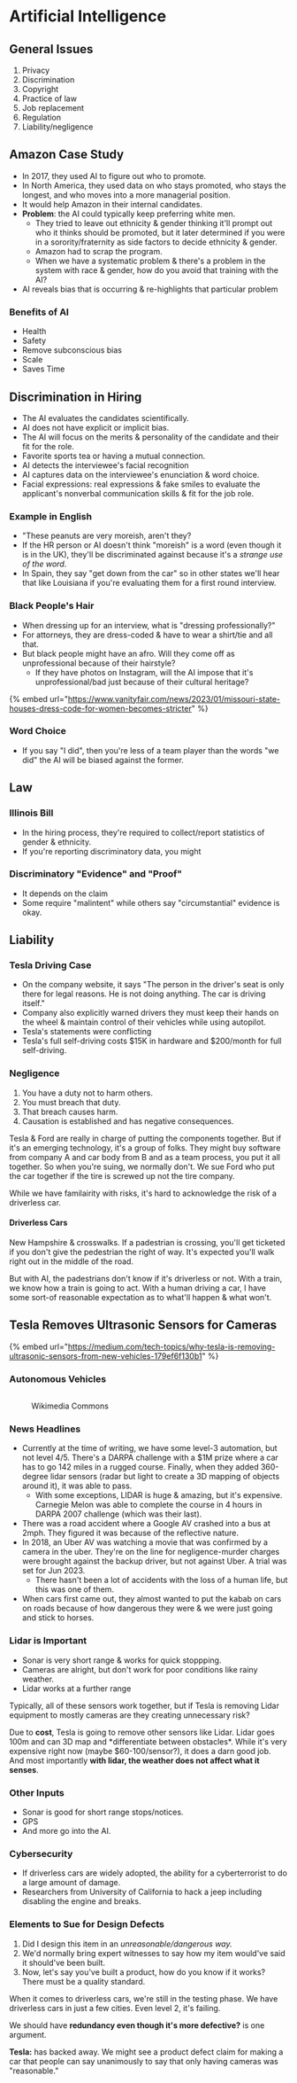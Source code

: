 # Artificial Intelligence

## General Issues

1. Privacy
2. Discrimination
3. Copyright
4. Practice of law
5. Job replacement
6. Regulation
7. Liability/negligence

## Amazon Case Study

* In 2017, they used AI to figure out who to promote.&#x20;
* In North America, they used data on who stays promoted, who stays the longest, and who moves into a more managerial position.
* It would help Amazon in their internal candidates.
* **Problem**: the AI could typically keep preferring white men.&#x20;
  * They tried to leave out ethnicity & gender thinking it'll prompt out who it thinks should be promoted, but it later determined if you were in a sorority/fraternity as side factors to decide ethnicity & gender.
  * Amazon had to scrap the program.
  * When we have a systematic problem & there's a problem in the system with race & gender, how do you avoid that training with the AI?
* AI reveals bias that is occurring & re-highlights that particular problem

### Benefits of AI

* Health
* Safety
* Remove subconscious bias
* Scale
* Saves Time

## Discrimination in Hiring

* The AI evaluates the candidates scientifically.
* AI does not have explicit or implicit bias.
* The AI will focus on the merits & personality of the candidate and their fit for the role.
* Favorite sports tea or having a mutual connection.
* AI detects the interviewee's facial recognition
* AI captures data on the interviewee's enunciation & word choice.
* Facial expressions: real expressions & fake smiles to evaluate the applicant's nonverbal communication skills & fit for the job role.

### Example in English

* "These peanuts are very moreish, aren't they?
* If the HR person or AI doesn't think "moreish" is a word (even though it is in the UK), they'll be discriminated against because it's a _strange use of the word_.
* In Spain, they say "get down from the car" so in other states we'll hear that like Louisiana if you're evaluating them for a first round interview.

### Black People's Hair

* When dressing up for an interview, what is "dressing professionally?"
* For attorneys, they are dress-coded & have to wear a shirt/tie and all that.
* But black people might have an afro. Will they come off as unprofessional because of their hairstyle?
  * If they have photos on Instagram, will the AI impose that it's unprofessional/bad just because of their cultural heritage?&#x20;



{% embed url="https://www.vanityfair.com/news/2023/01/missouri-state-houses-dress-code-for-women-becomes-stricter" %}

### Word Choice

* If you say "I did", then you're less of a team player than the words "we did" the AI will be biased against the former.

## Law

### Illinois Bill

* In the hiring process, they're required to collect/report statistics of gender & ethnicity.&#x20;
* If you're reporting discriminatory data, you might&#x20;

### Discriminatory "Evidence" and "Proof"

* It depends on the claim
* Some require "malintent" while others say "circumstantial" evidence is okay.

## Liability

### Tesla Driving Case

* On the company website, it says "The person in the driver's seat is only there for legal reasons. He is not doing anything. The car is driving itself."
* Company also explicitly warned drivers they must keep their hands on the wheel & maintain control of their vehicles while using autopilot.
* Tesla's statements were conflicting
* Tesla's full self-driving costs $15K in hardware and $200/month for full self-driving.

### Negligence

1. You have a duty not to harm others.
2. You must breach that duty.
3. That breach causes harm.
4. Causation is established and has negative consequences.

Tesla & Ford are really in charge of putting the components together. But if it's an emerging technology, it's a group of folks. They might buy software from company A and car body from B and as a team process, you put it all together. So when you're suing, we normally don't. We sue Ford who put the car together if the tire is screwed up not the tire company.&#x20;

While we have familairity with risks, it's hard to acknowledge the risk of a driverless car.&#x20;

#### Driverless Cars

New Hampshire & crosswalks. If a padestrian is crossing, you'll get ticketed if you don't give the pedestrian the right of way. It's expected you'll walk right out in the middle of the road.&#x20;

But with AI, the padestrians don't know if it's driverless or not. With a train, we know how a train is going to act. With a human driving a car, I have some sort-of reasonable expectation as to what'll happen & what won't.&#x20;

## Tesla Removes Ultrasonic Sensors for Cameras

{% embed url="https://medium.com/tech-topics/why-tesla-is-removing-ultrasonic-sensors-from-new-vehicles-179ef6f130b1" %}

### Autonomous Vehicles

<figure><img src="../../../.gitbook/assets/image (2) (1) (1) (1) (1) (1) (1) (1) (1) (1).png" alt=""><figcaption><p>Wikimedia Commons</p></figcaption></figure>

### News Headlines

* Currently at the time of writing, we have some level-3 automation, but not level 4/5. There's a DARPA challenge with a $1M prize where a car has to go 142 miles in a rugged course. Finally, when they added 360-degree lidar sensors (radar but light to create a 3D mapping of objects around it), it was able to pass.&#x20;
  * With some exceptions, LIDAR is huge & amazing, but it's expensive. Carnegie Melon was able to complete the course in 4 hours in DARPA 2007 challenge (which was their last).
* There was a road accident where a Google AV crashed into a bus at 2mph. They figured it was because of the reflective nature.
* In 2018, an Uber AV was watching a movie that was confirmed by a camera in the uber. They're on the line for negligence-murder charges were brought against the backup driver, but not against Uber. A trial was set for Jun 2023. &#x20;
  * There hasn't been a lot of accidents with the loss of a human life, but this was one of them.&#x20;
* When cars first came out, they almost wanted to put the kabab on cars on roads because of how dangerous they were & we were just going and stick to horses.

### Lidar is Important

* Sonar is very short range & works for quick stoppping.
* Cameras are alright, but don't work for poor conditions like rainy weather.
* Lidar works at a further range

Typically, all of these sensors work together, but if Tesla is removing Lidar equipment to mostly cameras are they creating unnecessary risk?&#x20;

Due to **cost**, Tesla is going to remove other sensors like Lidar. Lidar goes 100m and can 3D map and \*differentiate between obstacles\*. While it's very expensive right now (maybe $60-100/sensor?), it does a darn good job. And most importantly **with lidar, the weather does not affect what it senses**.&#x20;

### Other Inputs

* Sonar is good for short range stops/notices.
* GPS
* And more go into the AI.

### Cybersecurity

* If driverless cars are widely adopted, the ability for a cyberterrorist to do a large amount of damage.
* Researchers from University of California to hack a jeep including disabling the engine and breaks.

### Elements to Sue for Design Defects

1. Did I design this item in an _unreasonable/dangerous way._&#x20;
2. We'd normally bring expert witnesses to say how my item would've said it should've been built.
3. Now, let's say you've built a product, how do you know if it works? There must be a quality standard.&#x20;

When it comes to driverless cars, we're still in the testing phase. We have driverless cars in just a few cities. Even level 2, it's failing.&#x20;

We should have **redundancy even though it's more defective?** is one argument.&#x20;

**Tesla:** has backed away. We might see a product defect claim for making a car that people can say unanimously to say that only having cameras was "reasonable."&#x20;

